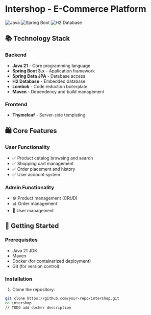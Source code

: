 # Intershop - E-Commerce Platform

![Java](https://img.shields.io/badge/java-%23ED8B00.svg?style=for-the-badge&logo=openjdk&logoColor=white)
![Spring Boot](https://img.shields.io/badge/Spring_Boot-6DB33F?style=for-the-badge&logo=spring&logoColor=white)
![H2 Database](https://img.shields.io/badge/H2-blue?style=for-the-badge)

## 📚 Technology Stack

### Backend
- **Java 21** - Core programming language
- **Spring Boot 3.x** - Application framework
- **Spring Data JPA** - Database access
- **H2 Database** - Embedded database
- **Lombok** - Code reduction boilerplate
- **Maven** - Dependency and build management

### Frontend
- **Thymeleaf** - Server-side templating

## 🛍️ Core Features

### User Functionality
- ✅ Product catalog browsing and search
- ✅ Shopping cart management
- ✅ Order placement and history
- ✅ User account system

### Admin Functionality
- ⚙️ Product management (CRUD)
- 📊 Order management
- 👥 User management

## 🚀 Getting Started

### Prerequisites
- Java 21 JDK
- Maven
- Docker (for containerized deployment)
- Git (for version control)

### Installation

1. Clone the repository:
```bash
git clone https://github.com/your-repo/intershop.git
cd intershop
// TODO add docker description